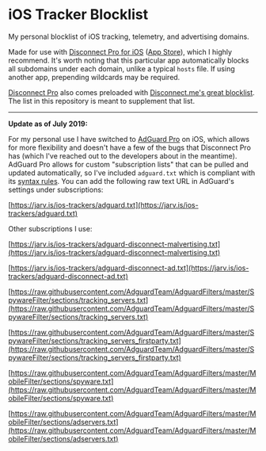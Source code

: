 # iOS Tracker Blocklist

My personal blocklist of iOS tracking, telemetry, and advertising domains.

Made for use with [Disconnect Pro for iOS](https://disconnect.me/) ([App Store](https://itunes.apple.com/us/app/disconnect-privacy-pro-entire/id1057771839?ls=1&mt=8)), which I highly recommend. It's worth noting that this particular app automatically blocks all subdomains under each domain, unlike a typical `hosts` file. If using another app, prepending wildcards may be required.

[Disconnect Pro](https://itunes.apple.com/us/app/disconnect-privacy-pro-entire/id1057771839?ls=1&mt=8) also comes preloaded with [Disconnect.me's great blocklist](https://github.com/disconnectme/disconnect-tracking-protection). The list in this repository is meant to supplement that list.


---

**Update as of July 2019:**

For my personal use I have switched to [AdGuard Pro](https://adguard.com/en/adguard-ios-pro/overview.html) on iOS, which allows for more flexibility and doesn't have a few of the bugs that Disconnect Pro has (which I've reached out to the developers about in the meantime). AdGuard Pro allows for custom "subscription lists" that can be pulled and updated automatically, so I've included `adguard.txt` which is compliant with its [syntax rules](https://kb.adguard.com/en/general/how-to-create-your-own-ad-filters). You can add the following raw text URL in AdGuard's settings under subscriptions:

[https://jarv.is/ios-trackers/adguard.txt](https://jarv.is/ios-trackers/adguard.txt)

Other subscriptions I use:

[https://jarv.is/ios-trackers/adguard-disconnect-malvertising.txt](https://jarv.is/ios-trackers/adguard-disconnect-malvertising.txt)

[https://jarv.is/ios-trackers/adguard-disconnect-ad.txt](https://jarv.is/ios-trackers/adguard-disconnect-ad.txt)

[https://raw.githubusercontent.com/AdguardTeam/AdguardFilters/master/SpywareFilter/sections/tracking_servers.txt](https://raw.githubusercontent.com/AdguardTeam/AdguardFilters/master/SpywareFilter/sections/tracking_servers.txt)

[https://raw.githubusercontent.com/AdguardTeam/AdguardFilters/master/SpywareFilter/sections/tracking_servers_firstparty.txt](https://raw.githubusercontent.com/AdguardTeam/AdguardFilters/master/SpywareFilter/sections/tracking_servers_firstparty.txt)

[https://raw.githubusercontent.com/AdguardTeam/AdguardFilters/master/MobileFilter/sections/spyware.txt](https://raw.githubusercontent.com/AdguardTeam/AdguardFilters/master/MobileFilter/sections/spyware.txt)

[https://raw.githubusercontent.com/AdguardTeam/AdguardFilters/master/MobileFilter/sections/adservers.txt](https://raw.githubusercontent.com/AdguardTeam/AdguardFilters/master/MobileFilter/sections/adservers.txt)
